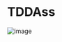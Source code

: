 # TDDAss

![image](https://user-images.githubusercontent.com/116363156/207399849-c9def583-3cfe-4590-bb27-a47166844a17.png)

